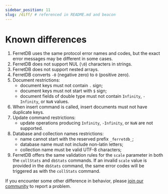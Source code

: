```yaml
---
sidebar_position: 11
slug: /diff/ # referenced in README.md and beacon
---
```


# Known differences

<!--
   Each numbered point should have a corresponding test file in https://github.com/FerretDB/dance/tree/main/tests/diff
   Bullet subpoints should be in the same file as the parent point.
-->

1. FerretDB uses the same protocol error names and codes, but the exact error messages may be different in some cases.
2. FerretDB does not support NUL (`\0`) characters in strings.
3. FerretDB does not support nested arrays.
4. FerretDB converts `-0` (negative zero) to `0` (positive zero).
5. Document restrictions:
   - document keys must not contain `.` sign;
   - document keys must not start with `$` sign;
   - document fields of double type must not contain `Infinity`, `-Infinity`, or `NaN` values.
6. When insert command is called, insert documents must not have duplicate keys.
7. Update command restrictions:
   - update operations producing `Infinity`, `-Infinity`, or `NaN` are not supported.
8. Database and collection names restrictions:
   - name cannot start with the reserved prefix `_ferretdb_`;
   - database name must not include non-latin letters;
   - collection name must be valid UTF-8 characters;
9. FerretDB offers the same validation rules for the `scale` parameter in both the `collStats` and `dbStats` commands.
   If an invalid `scale` value is provided in the `dbStats` command, the same error codes will be triggered as with the `collStats` command.

If you encounter some other difference in behavior,
please [join our community](/#community) to report a problem.
